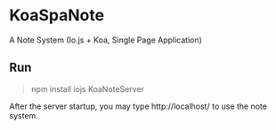 # KoaSpaNote

A Note System (Io.js + Koa, Single Page Application)

## Run

> npm install
> iojs KoaNoteServer

After the server startup, you may type http://localhost/ to use the note system.

